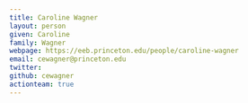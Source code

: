 ```yaml
---
title: Caroline Wagner
layout: person
given: Caroline
family: Wagner
webpage: https://eeb.princeton.edu/people/caroline-wagner
email: cewagner@princeton.edu
twitter: 
github: cewagner
actionteam: true
---
```


